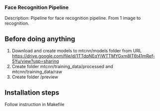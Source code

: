 ### Face Recognition Pipeline
Description: Pipeline for face recognition pipeline. From 1 image to recognition.

## Before doing anything
1. Download and create models to mtcnn/models folder from URL https://drive.google.com/file/d/1TTdqNEqYjWTTMYGxm8IT6t41mRef-5Yu/view?usp=sharing
2. Create folder mtcnn/training_data/processed and mtcnn/training_data/raw
3. Create folder /preview

## Installation steps
Follow instruction in Makefile